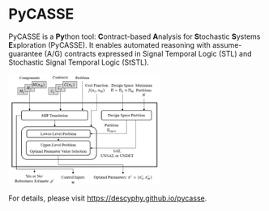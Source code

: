 # PyCASSE

PyCASSE is a **Py**thon tool: **C**ontract-based **A**nalysis for **S**tochastic **S**ystems **E**xploration (PyCASSE). It enables automated reasoning with assume-guarantee (A/G) contracts expressed in Signal Temporal Logic (STL) and Stochastic Signal Temporal Logic (StSTL).

<img src="documentation/source/figs/overview.png" width="300"/>

For details, please visit https://descyphy.github.io/pycasse.
